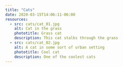 ```yaml
---
title: "Cats"
date: 2020-03-15T14:06:11-06:00
resources:
  - src: cats/cat_01.jpg
    alt: Cat in the grass
    phototitle: Grass cat
    description: This cat stalks through the grass
  - src: cats/cat_02.jpg
    alt: A cat in some sort of urban setting
    phototitle: Cool cat
    description: One of the coolest cats
---
```

